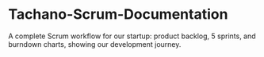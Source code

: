 # Tachano-Scrum-Documentation
A complete Scrum workflow for our startup: product backlog, 5 sprints, and burndown charts, showing our development journey.
